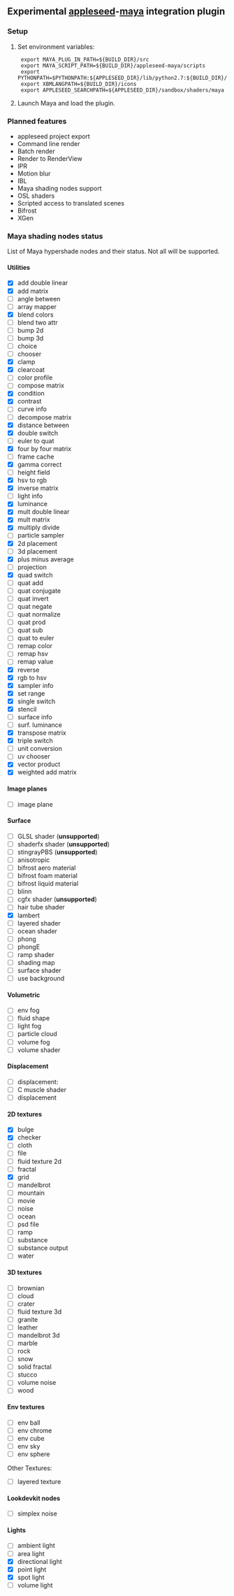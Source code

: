 ## Experimental [appleseed](http://appleseedhq.net/)-[maya](http://www.autodesk.com/products/maya/overview) integration plugin

### Setup

1. Set environment variables:

        export MAYA_PLUG_IN_PATH=${BUILD_DIR}/src
        export MAYA_SCRIPT_PATH=${BUILD_DIR}/appleseed-maya/scripts
        export PYTHONPATH=$PYTHONPATH:${APPLESEED_DIR}/lib/python2.7:${BUILD_DIR}/scripts
        export XBMLANGPATH=${BUILD_DIR}/icons
        export APPLESEED_SEARCHPATH=${APPLESEED_DIR}/sandbox/shaders/maya

2. Launch Maya and load the plugin.

### Planned features

- appleseed project export
- Command line render
- Batch render
- Render to RenderView
- IPR
- Motion blur
- IBL
- Maya shading nodes support
- OSL shaders
- Scripted access to translated scenes
- Bifrost
- XGen

### Maya shading nodes status

List of Maya hypershade nodes and their status. Not all will be supported.

#### Utilities

- [x] add double linear
- [x] add matrix
- [ ] angle between
- [ ] array mapper
- [x] blend colors
- [ ] blend two attr
- [ ] bump 2d
- [ ] bump 3d
- [ ] choice
- [ ] chooser
- [x] clamp
- [x] clearcoat
- [ ] color profile
- [ ] compose matrix
- [x] condition
- [x] contrast
- [ ] curve info
- [ ] decompose matrix
- [x] distance between
- [x] double switch
- [ ] euler to quat
- [x] four by four matrix
- [ ] frame cache
- [x] gamma correct
- [ ] height field
- [x] hsv to rgb
- [x] inverse matrix
- [ ] light info
- [x] luminance
- [x] mult double linear
- [x] mult matrix
- [x] multiply divide
- [ ] particle sampler
- [x] 2d placement
- [ ] 3d placement
- [x] plus minus average
- [ ] projection
- [x] quad switch
- [ ] quat add
- [ ] quat conjugate
- [ ] quat invert
- [ ] quat negate
- [ ] quat normalize
- [ ] quat prod
- [ ] quat sub
- [ ] quat to euler
- [ ] remap color
- [ ] remap hsv
- [ ] remap value
- [x] reverse
- [x] rgb to hsv
- [x] sampler info
- [x] set range
- [x] single switch
- [x] stencil
- [ ] surface info
- [ ] surf. luminance
- [x] transpose matrix
- [x] triple switch
- [ ] unit conversion
- [ ] uv chooser
- [x] vector product
- [x] weighted add matrix

#### Image planes

- [ ] image plane

#### Surface

- [ ] GLSL shader (**unsupported**)
- [ ] shaderfx shader (**unsupported**)
- [ ] stingrayPBS (**unsupported**)
- [ ] anisotropic
- [ ] bifrost aero material
- [ ] bifrost foam material
- [ ] bifrost liquid material
- [ ] blinn
- [ ] cgfx shader (**unsupported**)
- [ ] hair tube shader
- [x] lambert
- [ ] layered shader
- [ ] ocean shader
- [ ] phong
- [ ] phongE
- [ ] ramp shader
- [ ] shading map
- [ ] surface shader
- [ ] use background

#### Volumetric

- [ ] env fog
- [ ] fluid shape
- [ ] light fog
- [ ] particle cloud
- [ ] volume fog
- [ ] volume shader

#### Displacement

- [ ] displacement:
- [ ] C muscle shader
- [ ] displacement

#### 2D textures

- [x] bulge
- [x] checker
- [ ] cloth
- [ ] file
- [ ] fluid texture 2d
- [ ] fractal
- [x] grid
- [ ] mandelbrot
- [ ] mountain
- [ ] movie
- [ ] noise
- [ ] ocean
- [ ] psd file
- [ ] ramp
- [ ] substance
- [ ] substance output
- [ ] water

#### 3D textures

- [ ] brownian
- [ ] cloud
- [ ] crater
- [ ] fluid texture 3d
- [ ] granite
- [ ] leather
- [ ] mandelbrot 3d
- [ ] marble
- [ ] rock
- [ ] snow
- [ ] solid fractal
- [ ] stucco
- [ ] volume noise
- [ ] wood

#### Env textures

- [ ] env ball
- [ ] env chrome
- [ ] env cube
- [ ] env sky
- [ ] env sphere

Other Textures:

- [ ] layered texture

#### Lookdevkit nodes

- [ ] simplex noise

#### Lights

- [ ] ambient light
- [ ] area light
- [x] directional light
- [x] point light
- [x] spot light
- [ ] volume light
